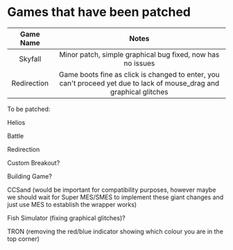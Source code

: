 # Games that have been patched

|Game Name|Notes|
|:-------:|:---------------------------------------:|
|Skyfall|Minor patch, simple graphical bug fixed, now has no issues|
|Redirection|Game boots fine as click is changed to enter, you can't proceed yet due to lack of mouse_drag and graphical glitches|

To be patched:

Helios

Battle

Redirection

Custom Breakout?

Building Game?

CCSand (would be important for compatibility purposes, however maybe we should wait for Super MES/SMES to implement these giant changes and just use MES to establish the wrapper works)

Fish Simulator (fixing graphical glitches)?

TRON (removing the red/blue indicator showing which colour you are in the top corner)
